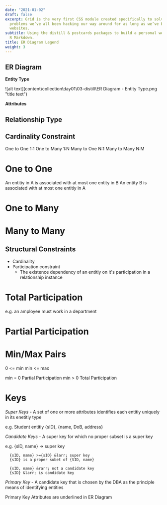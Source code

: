 ```yaml
---
date: "2021-01-02"
draft: false
excerpt: Grid is the very first CSS module created specifically to solve the layout
  problems we’ve all been hacking our way around for as long as we’ve been making
  websites.
subtitle: Using the distill & postcards packages to build a personal website with
  R Markdown.
title: ER Diagram Legend
weight: 3
---
```


## ER Diagram

**Entity Type**

![alt text](content\collection\day01\03-distill\ER Diagram - Entity Type.png "title text")

**Attributes**

<Insert image>


## Relationship Type
<insert diagram image>


## Cardinality Constraint
One to One 1:1
One to Many 1:N
Many to One N:1
Many to Many N:M


# One to One

<insert diagram>

An entitiy in A is associated with at most one entity in B
An entity B is associated with at most one entitiy in A

# One to Many
<insert diagram>

# Many to Many
<Insert Diagram>

## Structural Constraints
- Cardinality
- Participation constraint
  - The existence dependency of an entitiy on it's participation in a relationship instance

# Total Participation
e.g. an amployee must work in a department

<insert diagram>

# Partial Participation

<insert diagram>

# Min/Max Pairs

0 <= min
min <= max

min = 0         Partial Participation
min > 0         Total Participation

# Keys

*Super Keys* - A set of one or more attributes identifies each entitiy uniquely in its enetitiy type

e.g. Student entitiy
      {sID}, {name, DoB, address}

*Candidate Keys* - A super key for which no proper subset is a super key

e.g.
      {sID, name} &rarr; super key

      {sID, name} >={sID} &larr; super key
      {sID} is a proper subet of {SID, name}

      {sID, name} &rarr; not a candidate key
      {sID} &larr; is candidate key

*Primary Key* - A candidate key that is chosen by the DBA as the principle means of identifying entities

Primary Key Attributes are underlined in ER Diagram

<inset diagram>
